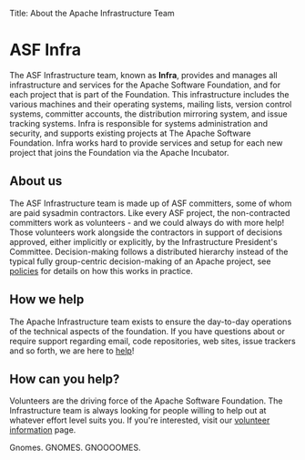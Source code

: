 Title: About the Apache Infrastructure Team

# ASF Infra
The ASF Infrastructure team, known as **Infra**, provides and manages all infrastructure and services for the Apache Software Foundation, and for each project that is part of the Foundation. This infrastructure includes the various machines and their operating systems, mailing lists, version control systems, committer accounts, the distribution mirroring system, and issue tracking systems. Infra is responsible for systems administration and security, and supports existing projects at The Apache Software Foundation. Infra works hard to provide services and setup for each new project that joins the Foundation via the Apache Incubator.

## About us
The ASF Infrastructure team is made up of ASF committers, some of whom are paid sysadmin contractors. Like every ASF project, the non-contracted committers work as volunteers - and we could always do with more help! Those volunteers work alongside the contractors in support of decisions approved, either implicitly or explicitly, by the Infrastructure President's Committee. Decision-making follows a distributed hierarchy instead of the typical fully group-centric decision-making of an Apache project, see [policies](policies.html) for details on how this works in practice.

## How we help
The Apache Infrastructure team exists to ensure the day-to-day operations of the technical aspects of the foundation. If you have questions about or require support regarding email, code repositories, web sites, issue trackers and so forth, we are here to [help](help.html)! 

## How can you help?
Volunteers are the driving force of the Apache Software Foundation. The Infrastructure team is always looking for people willing to help out at whatever effort level suits you. If you're interested, visit our [volunteer information](volunteer.html) page.


Gnomes.
GNOMES.
GNOOOOMES.
